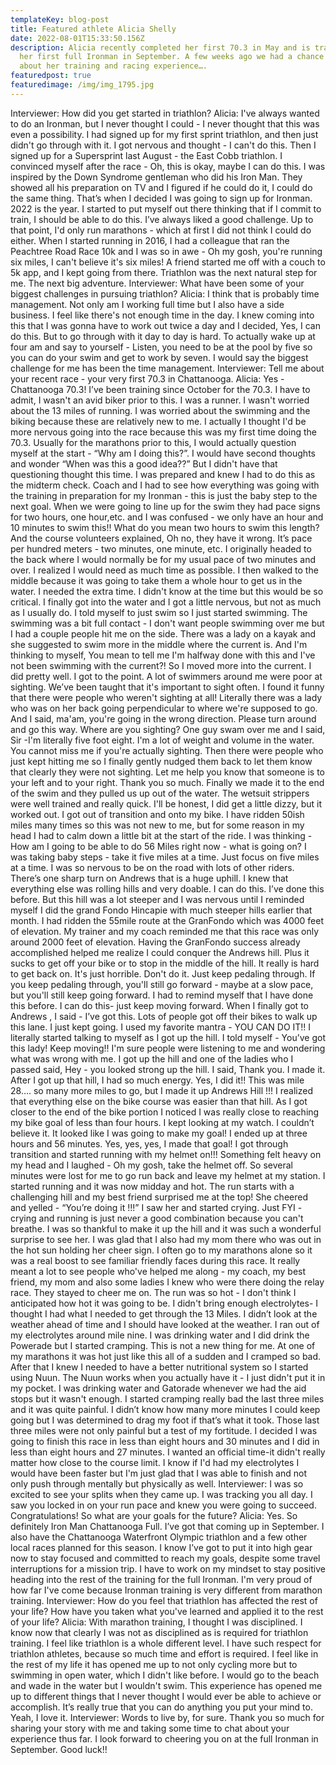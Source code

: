 ```yaml
---
templateKey: blog-post
title: Featured athlete Alicia Shelly
date: 2022-08-01T15:33:50.156Z
description: Alicia recently completed her first 70.3 in May and is training for
  her first full Ironman in September. A few weeks ago we had a chance to chat
  about her training and racing experience….
featuredpost: true
featuredimage: /img/img_1795.jpg
---
```

Interviewer: How did you get started in triathlon? 
Alicia:
I've always wanted to do an Ironman, but I never thought I could - I never thought that this was even a possibility. I had signed up for my first sprint triathlon, and then just didn't go through with it. I got nervous and thought - I can't do this.
Then I signed up for a Supersprint last August - the East Cobb triathlon. I convinced myself after the race -  Oh, this is okay, maybe I can do this. 
I was inspired by the Down Syndrome gentleman who did his Iron Man. They showed all his preparation on TV and I figured if he could do it, I could do the same thing. That’s when I decided I was going to sign up for Ironman. 2022 is the year. I started to put myself out there thinking that if I commit to train, I should be able to do this.  I’ve always liked a good challenge. 
Up to that point, I'd only run marathons - which at first I did not think I could do either. When I started running in 2016, I had a colleague that ran the Peachtree Road Race 10k and I was so in awe - Oh my gosh, you're running six miles, I can't believe it's six miles!  A friend started me off with a couch to 5k app, and I kept going from there. 
Triathlon was the next natural step for me. The next big adventure. 
Interviewer: What have been some of your biggest challenges in pursuing triathlon? 
Alicia: I think that is probably time management.
Not only am I working full time but I also have a side business. I feel like there's not enough time in the day. I knew coming into this that I was gonna have to work out twice a day and I decided, Yes, I can do this. But to go through with it day to day is hard. To actually wake up at four am and say to yourself - Listen, you need to be at the pool by five so you can do your swim and get to work by seven.  I would say the biggest challenge for me has been the time management.
Interviewer:
Tell me about your recent race -  your very first 70.3 in Chattanooga. 
Alicia: Yes - Chattanooga 70.3!  I’ve been training since October for the 70.3. I have to admit, I wasn't an avid biker prior to this. I was a runner.  I wasn't worried about the 13 miles of running.  I was worried about the swimming and the biking because these are relatively new to me. 
I actually I thought I'd be more nervous going into the race because this was my first time doing the 70.3. Usually for the marathons prior to this, I would actually question myself at the start - “Why am I doing this?”.  I would have second thoughts and wonder “When was this a good idea??”
But I didn't have that questioning thought this time.  I was prepared and knew I had to do this as the midterm check. Coach and I had to see how everything was going with the training in preparation for my Ironman - this is just the baby step to the next goal. 
When we were going to line up for the swim they had pace signs for two hours, one hour,etc. and I was confused - we only have an hour and 10 minutes to swim this!! What do you mean two hours to swim this length?\
And the course volunteers explained, Oh no, they have it wrong. It’s pace per hundred meters - two minutes, one minute, etc. 
I originally headed to the back where I  would normally be for my usual pace of two minutes and over.  I realized I would need as much time as possible. I then walked to the middle because it was going to take them a whole hour to get us in the water. I needed the extra time. I didn't know at the time but this would be so critical. I finally got into the water and I got a little nervous, but not as much as I usually do. I told myself to just swim so I just started swimming.
The swimming was a bit full contact - I don't want people swimming over me but I had a couple people hit me on the side. There was a lady on a kayak and she suggested to swim more in the middle where the current is. And I'm thinking to myself, You mean to tell me I'm halfway done with this and I've not been swimming  with the current?!  So I moved more into the current. 
I did pretty well. I got to the point. A lot of swimmers around me were poor at sighting. We’ve been taught that it's important to sight often. I found it funny that there were people who weren't sighting at all! Literally there was a lady who was on her back going perpendicular to where we're supposed to go. And I said, ma'am, you're going in the wrong direction. Please turn around and go this way.  Where are you sighting? 
One guy swam over me and I said, Sir -I'm literally five foot eight. I'm a lot of weight and volume in the water. You cannot miss me if you're actually sighting. 
Then there were people who just kept hitting me so I finally gently nudged them back to let them know that clearly they were not sighting.  Let me help you know that someone is to your left and to your right. Thank you so much. 
Finally we made it to the end of the swim and they pulled us up out of the water. The wetsuit strippers were well trained and really quick. I'll be honest, I did get a little dizzy, but it worked out. 
I got out of transition and onto my bike. I have ridden 50ish miles many times so this was not new to me, but for some reason in my head I had to calm down a little bit at the start of the ride. I was thinking - How am I going to be able to do 56 Miles right now - what is going on? 
I was taking baby steps - take it five miles at a time. Just focus on five miles at a time. I was so nervous to be on the road with lots of other riders. There’s one sharp turn on Andrews that is a huge uphill. I knew that everything else was rolling hills and very doable. I can do this. I’ve done this before. But this hill was a lot steeper and I was nervous until I reminded myself I did the grand Fondo Hincapie with much steeper hills earlier that month. 
I had ridden the 55mile route at the GranFondo which was 4000 feet of elevation. My trainer and my coach reminded me that this race was only around 2000 feet of elevation. Having the GranFondo success already accomplished helped me realize I could conquer the Andrews hill. Plus it sucks to get off your bike or to stop in the middle of the hill. It really is hard to get back on. It's just horrible. Don't do it. Just keep pedaling through.
If you keep pedaling through, you'll still go forward - maybe at a slow pace, but you'll still keep going forward. I had to remind myself that I have done this before. I can do this-  just keep moving forward. 
 When I finally got to Andrews , I said - I’ve got this. Lots of people got off their bikes to walk up this lane. I just kept going.  I used my favorite mantra - YOU CAN DO IT!!  I literally started talking to myself as I got up the hill. I told myself -  You’ve got this lady!  Keep moving!!  I'm sure people were listening to me and wondering what was wrong with me. 
 I got up the hill and one of the ladies who I passed said, Hey - you looked strong up the hill. I said, Thank you. I made it. 
After I got up that hill, I had so much energy.  Yes, I did it!! This was mile 28…. so many more miles to go, but I made it up Andrews Hill !!!  I realized that everything else on the bike course was easier than that hill. As I got closer to the end of the bike portion I noticed I was really close to reaching my bike goal of less than four hours. I kept looking at my watch. I couldn’t believe it. It looked like I was going to make my goal! I ended up at three hours and 56 minutes. Yes, yes, yes, I made that goal! 
I got through transition and started running with my helmet on!!! Something felt heavy on my head and I laughed - Oh my gosh, take the helmet off. So several minutes were lost for me to go run back and leave my helmet at my station. 
I started running and it was now midday and hot. The run starts with a challenging hill and my best friend surprised me at the top! She cheered and yelled - “You’re doing it !!!” I saw her and started crying. Just FYI - crying and running is just never a good combination because you can't breathe.
I was so thankful to make it up the hill and it was such a wonderful surprise to see her. I was glad that I also had my mom there who was out in the hot sun holding her cheer sign. I often go to my marathons alone so it was a real boost to see familiar friendly faces during this race.  It really meant a lot to see people who've helped me along - my coach,  my best friend, my mom and also some ladies I knew who were there doing the relay race. They stayed to cheer me on. 
The run was so hot - I don't think I anticipated how hot it was going to be. I didn't bring enough electrolytes- I thought I had what I needed to get through the 13 Miles. I didn’t look at the weather ahead of time and I should have looked at the weather. I ran out of my electrolytes around mile nine.  I was drinking water and I did drink the Powerade but I started cramping. This is not a new thing for me.
At one of my marathons it was hot just like this all of a sudden and I cramped so bad. After that I knew I needed to have a better nutritional system so I started using Nuun. The Nuun works when you actually have it - I just didn't put it in my pocket.  I was drinking water and Gatorade whenever we had the aid stops but it wasn't enough. I started cramping really bad the last three miles and it was quite painful. I didn’t  know how many more minutes I could keep going but I was determined to drag my foot if that’s what it took. Those last three miles were not only painful but a test of my fortitude. I decided I was going to finish this race in less than eight hours and 30 minutes and I did in less than eight hours and 27 minutes. I wanted an official time-it didn't really matter how close to the course limit. I know if I'd had my electrolytes I would have been faster but I'm just glad that I was able to finish and not only push through mentally but physically as well. 
Interviewer: I was so excited to see your splits when they came up. I was tracking you all day. I saw you locked in on your run pace and knew you were going to succeed. Congratulations!
So what are your goals for the future?
Alicia: Yes. So definitely Iron Man Chattanooga Full. I’ve got that coming up in September. I also have the Chattanooga Waterfront Olympic triathlon and a few other local races planned for this season. 
I know I’ve got to put it into high gear now to stay focused and committed to reach my goals, despite some travel interruptions for a mission trip. I have to work on my mindset to stay positive heading into the rest of the training for the full Ironman. 
I'm very proud of how far I've come because Ironman training is very different from marathon training. 
Interviewer:
How do you feel that triathlon has affected the rest of your life? How have you taken what you've learned and applied it to the rest of your life? 
Alicia: With marathon training, I thought I was disciplined. I know now that clearly I was not as disciplined as is required for triathlon training. I feel like triathlon is a whole different level. 
 I have such respect for triathlon athletes, because so much time and effort is required.  I feel like in the rest of my life it has opened me up to not only cycling more but to swimming in open water, which I didn't like before. I would go to the beach and wade in the water but I wouldn't swim. This experience has opened me up to different things that I never thought I would ever be able to achieve or accomplish. It’s really true that you can do anything you put your mind to. Yeah, I love it.
Interviewer: 
Words to live by,  for sure.
Thank you so much for sharing your story with me and taking some time to chat about your experience thus far. 
I look forward to cheering you on at the full Ironman in September. 
Good luck!!